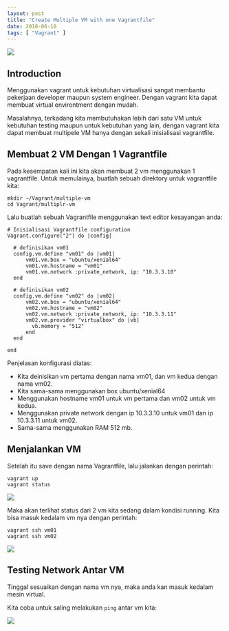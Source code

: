 ```yaml
---
layout: post
title: "Create Multiple VM with one Vagrantfile" 
date: 2018-06-10
tags: [ "Vagrant" ]
---
```

![](/images/vagrant02/Vagrant.png)
## Introduction
Menggunakan vagrant untuk kebutuhan virtualisasi sangat membantu pekerjaan developer maupun system engineer. Dengan vagrant kita dapat membuat virtual environtment dengan mudah. 

Masalahnya, terkadang kita membutuhakan lebih dari satu VM untuk kebutuhan testing maupun untuk kebutuhan yang lain, dengan vagrant kita dapat membuat multipele VM hanya dengan sekali inisialisasi vagrantfile.

## Membuat 2 VM Dengan 1 Vagrantfile
Pada kesempatan kali ini kita akan membuat 2 vm menggunakan 1 vagrantfile. Untuk memulainya, buatlah sebuah direktory untuk vagrantfile kita:
```
mkdir ~/Vagrant/multiple-vm
cd Vagrant/multiplr-vm
```

Lalu buatlah sebuah Vagrantfile menggunakan text editor kesayangan anda:

```
# Inisialisasi Vagrantfile configuration
Vagrant.configure("2") do |config|

  # definisikan vm01
  config.vm.define "vm01" do |vm01|
      vm01.vm.box = "ubuntu/xenial64"
      vm01.vm.hostname = "vm01"
      vm01.vm.network :private_network, ip: "10.3.3.10"
  end

  # definisikan vm02
  config.vm.define "vm02" do |vm02|
      vm02.vm.box = "ubuntu/xenial64"
      vm02.vm.hostname = "vm02"
      vm02.vm.network :private_network, ip: "10.3.3.11"
      vm02.vm.provider "virtualbox" do |vb|
        vb.memory = "512"
      end
  end

end
```
Penjelasan konfigurasi diatas:
- Kita deinisikan vm pertama dengan nama vm01, dan vm kedua dengan nama vm02.
- Kita sama-sama menggunakan box ubuntu/xenial64
- Menggunakan hostname vm01 untuk vm pertama dan vm02 untuk vm kedua.
- Menggunakan private network dengan ip 10.3.3.10 untuk vm01 dan ip 10.3.3.11 untuk vm02.
- Sama-sama menggunakan RAM 512 mb.

## Menjalankan VM 
Setelah itu save dengan nama Vagrantfile, lalu jalankan dengan perintah:
```  
vagrant up
vagrant status
```

![](/images/vagrant02/status.png)

Maka akan terlihat status dari 2 vm kita sedang dalam kondisi running. Kita bisa masuk kedalam vm nya dengan perintah:
```
vagrant ssh vm01
vagrant ssh vm02
```

![](/images/vagrant02/ssh.png)

## Testing Network Antar VM
Tinggal sesuaikan dengan nama vm nya, maka anda kan masuk kedalam mesin virtual.

Kita coba untuk saling melakukan `ping` antar vm kita:

![](/images/vagrant02/ping.png)

